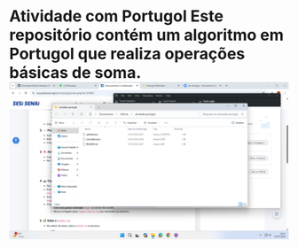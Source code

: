 # Atividade com Portugol Este repositório contém um algoritmo em Portugol que realiza operações básicas de soma. ![Captura de Tela (1)](images/Captura%20de%20Tela%20(1).png)
